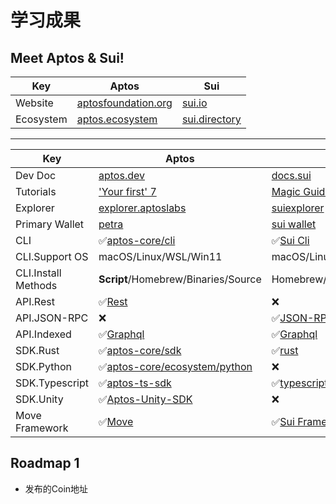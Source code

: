# 学习成果

## Meet Aptos & Sui!

|Key|Aptos|Sui|
|---|---|---|
|Website|[aptosfoundation.org](https://aptosfoundation.org/)|[sui.io](https://sui.io)|
|Ecosystem|[aptos.ecosystem](https://aptosfoundation.org/ecosystem/projects/all)|[sui.directory](https://sui.directory/)|
---
|Key|Aptos|Sui|
|---|---|---|
|Dev Doc|[aptos.dev](https://aptos.dev/)|[docs.sui](https://docs.sui.io)|
|Tutorials|['Your first' 7](https://aptos.dev/tutorials)|[Magic Guides](https://docs.sui.io/guides/developer)|
|Explorer|[explorer.aptoslabs](https://explorer.aptoslabs.com/)|[suiexplorer](https://suiexplorer.com/)|
|Primary Wallet|[petra](https://petra.app/)|[sui wallet](https://chromewebstore.google.com/detail/sui-wallet/opcgpfmipidbgpenhmajoajpbobppdil)||
|CLI|✅[aptos-core/cli](https://github.com/aptos-labs/aptos-core/releases?q=cli&expanded=true)|✅[Sui Cli](https://github.com/MystenLabs/sui)|
|CLI.Support OS|macOS/Linux/WSL/Win11|macOS/Linux/WSL/Win11|
|CLI.Install Methods|**Script**/Homebrew/Binaries/Source|Homebrew/Binaries/Source/**Docker**|
|API.Rest|✅[Rest](https://aptos.dev/apis/fullnode-rest-api)|❌|
|API.JSON-RPC|❌|✅[JSON-RPC](https://docs.sui.io/references/sui-api)|
|API.Indexed|✅[Graphql](https://aptos.dev/indexer/indexer-landing)|✅[Graphql](https://docs.sui.io/references/sui-graphql)|
|SDK.Rust|✅[aptos-core/sdk](https://github.com/aptos-labs/aptos-core/tree/main/sdk)|✅[rust](https://github.com/MystenLabs/sui/tree/main/crates/sui-sdk)|
|SDK.Python|✅[aptos-core/ecosystem/python](https://github.com/aptos-labs/aptos-core/tree/main/ecosystem/python/sdk)|❌|
|SDK.Typescript|✅[aptos-ts-sdk](https://github.com/aptos-labs/aptos-ts-sdk)|✅[typescript](https://sdk.mystenlabs.com/typescript)|
|SDK.Unity|✅[Aptos-Unity-SDK](https://github.com/aptos-labs/Aptos-Unity-SDK)|❌|
|Move Framework|✅[Move](https://aptos.dev/reference/move)|✅[Sui Framework](https://github.com/MystenLabs/sui/tree/main/crates/sui-framework/docs)|

## Roadmap 1
- 发布的Coin地址